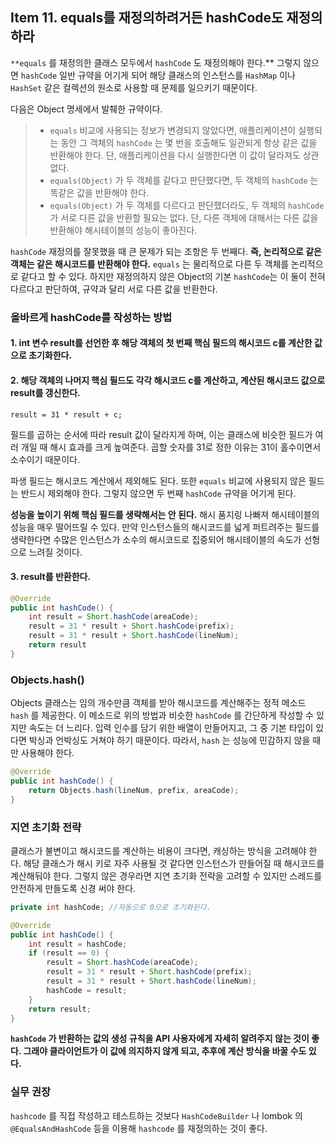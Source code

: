 ## Item 11. equals를 재정의하려거든 hashCode도 재정의하라

`**equals` 를 재정의한 클래스 모두에서 `hashCode` 도 재정의해야 한다.** 그렇지 않으면 `hashCode` 일반 규약을 어기게 되어 해당 클래스의 인스턴스를 `HashMap` 이나 `HashSet` 같은 컬렉션의 원소로 사용할 때 문제를 일으키기 때문이다.

다음은 Object 명세에서 발췌한 규약이다.

> * `equals` 비교에 사용되는 정보가 변경되지 않았다면, 애플리케이션이 실행되는 동안 그 객체의 `hashCode` 는 몇 번을 호출해도 일관되게 항상 같은 값을 반환해야 한다. 단, 애플리케이션을 다시 실행한다면 이 값이 달라져도 상관없다.
> * `equals(Object)` 가 두 객체를 같다고 판단했다면, 두 객체의 `hashCode` 는 똑같은 값을 반환해야 한다.
> * `equals(Object)` 가 두 객체를 다르다고 판단했더라도, 두 객체의 `hashCode` 가 서로 다른 값을 반환할 필요는 없다. 단, 다른 객체에 대해서는 다른 값을 반환해야 해시테이블의 성능이 좋아진다.

`hashCode` 재정의를 잘못했을 때 큰 문제가 되는 조항은 두 번째다. **즉, 논리적으로 같은 객체는 같은 해시코드를 반환해야 한다.** `equals` 는 물리적으로 다른 두 객체를 논리적으로 같다고 할 수 있다. 하지만 재정의하지 않은 Object의 기본 `hashCode`는 이 둘이 전혀 다르다고 판단하여, 규약과 달리 서로 다른 값을 반환한다.



### 올바르게 hashCode를 작성하는 방법

#### 1. int 변수 result를 선언한 후 해당 객체의 첫 번째 핵심 필드의 해시코드 c를 계산한 값으로 초기화한다.



#### 2. 해당 객체의 나머지 핵심 필드도 각각 해시코드 c를 계산하고, 계산된 해시코드 값으로 result를 갱신한다.

`result = 31 * result + c;`

필드를 곱하는 순서에 따라 result 값이 달라지게 하며, 이는 클래스에 비슷한 필드가 여러 개일 때 해시 효과를 크게 높여준다. 곱할 숫자를 31로 정한 이유는 31이 홀수이면서 소수이기 때문이다.

파생 필드는 해시코드 계산에서 제외해도 된다. 또한 `equals` 비교에 사용되지 않은 필드는 반드시 제외해야 한다. 그렇지 않으면 두 번째 `hashCode` 규약을 어기게 된다.

**성능을 높이기 위해 핵심 필드를 생략해서는 안 된다.** 해시 품지링 나빠져 해시테이블의 성능을 매우 떨어뜨릴 수 있다. 만약 인스턴스들의 해시코드를 넓게 퍼트려주는 필드를 생략한다면 수많은 인스턴스가 소수의 해시코드로 집중되어 해시테이블의 속도가 선형으로 느려질 것이다.



#### 3. result를 반환한다.

~~~ java
@Override
public int hashCode() {
    int result = Short.hashCode(areaCode);
    result = 31 * result + Short.hashCode(prefix);
    result = 31 * result + Short.hashCode(lineNum);
    return result
}
~~~



### Objects.hash()

Objects 클래스는 임의 개수만큼 객체를 받아 해시코드를 계산해주는 정적 메소드 `hash` 를 제공한다. 이 메소드로 위의 방법과 비슷한 `hashCode` 를 간단하게 작성할 수 있지만 속도는 더 느리다. 입력 인수를 담기 위한 배열이 만들어지고, 그 중 기본 타입이 있다면 박싱과 언박싱도 거쳐야 하기 때문이다. 따라서, `hash` 는 성능에 민감하지 않을 때만 사용해야 한다.

~~~ java
@Override
public int hashCode() {
    return Objects.hash(lineNum, prefix, areaCode);
}
~~~



### 지연 초기화 전략

클래스가 불변이고 해시코드를 계산하는 비용이 크다면, 캐싱하는 방식을 고려해야 한다. 해당 클래스가 해시 키로 자주 사용될 것 같다면 인스턴스가 만들어질 때 해시코드를 계산해둬야 한다. 그렇지 않은 경우라면 지연 초기화 전략을 고려할 수 있지만 스레드를 안전하게 만들도록 신경 써야 한다.

~~~ java
private int hashCode; //자동으로 0으로 초기화된다.

@Override
public int hashCode() {
    int result = hashCode;
    if (result == 0) {
        result = Short.hashCode(areaCode);
        result = 31 * result + Short.hashCode(prefix);
        result = 31 * result + Short.hashCode(lineNum);
        hashCode = result;
    }
    return result;
}
~~~



**`hashCode` 가 반환하는 값의 생성 규칙을 API 사용자에게 자세히 알려주지 않는 것이 좋다. 그래야 클라이언트가 이 값에 의지하지 않게 되고, 추후에 계산 방식을 바꿀 수도 있다.**



### 실무 권장

`hashcode` 를 직접 작성하고 테스트하는 것보다 `HashCodeBuilder` 나 lombok 의 `@EqualsAndHashCode` 등을 이용해  `hashcode` 를 재정의하는 것이 좋다.